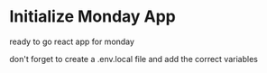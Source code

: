 # Initialize Monday App

ready to go react app for monday

don't forget to create a .env.local file and add the correct variables
